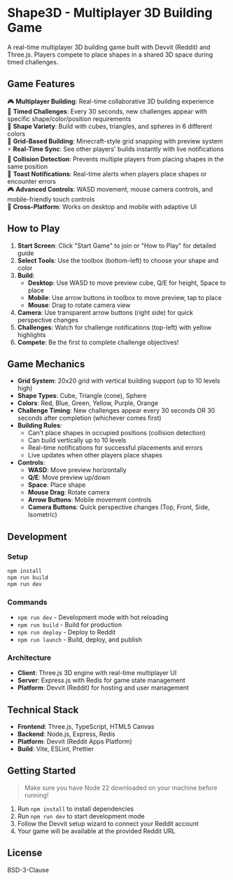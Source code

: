 # Shape3D - Multiplayer 3D Building Game

A real-time multiplayer 3D building game built with Devvit (Reddit) and Three.js. Players compete to place shapes in a shared 3D space during timed challenges.

## Game Features

🎮 **Multiplayer Building**: Real-time collaborative 3D building experience  
🎯 **Timed Challenges**: Every 30 seconds, new challenges appear with specific shape/color/position requirements  
🎨 **Shape Variety**: Build with cubes, triangles, and spheres in 6 different colors  
🔧 **Grid-Based Building**: Minecraft-style grid snapping with preview system  
⚡ **Real-Time Sync**: See other players' builds instantly with live notifications  
🚫 **Collision Detection**: Prevents multiple players from placing shapes in the same position  
🔔 **Toast Notifications**: Real-time alerts when players place shapes or encounter errors  
🎮 **Advanced Controls**: WASD movement, mouse camera controls, and mobile-friendly touch controls  
📱 **Cross-Platform**: Works on desktop and mobile with adaptive UI  

## How to Play

1. **Start Screen**: Click "Start Game" to join or "How to Play" for detailed guide
2. **Select Tools**: Use the toolbox (bottom-left) to choose your shape and color
3. **Build**: 
   - **Desktop**: Use WASD to move preview cube, Q/E for height, Space to place
   - **Mobile**: Use arrow buttons in toolbox to move preview, tap to place
   - **Mouse**: Drag to rotate camera view
4. **Camera**: Use transparent arrow buttons (right side) for quick perspective changes
5. **Challenges**: Watch for challenge notifications (top-left) with yellow highlights
6. **Compete**: Be the first to complete challenge objectives!

## Game Mechanics

- **Grid System**: 20x20 grid with vertical building support (up to 10 levels high)
- **Shape Types**: Cube, Triangle (cone), Sphere  
- **Colors**: Red, Blue, Green, Yellow, Purple, Orange
- **Challenge Timing**: New challenges appear every 30 seconds OR 30 seconds after completion (whichever comes first)
- **Building Rules**: 
  - Can't place shapes in occupied positions (collision detection)
  - Can build vertically up to 10 levels
  - Real-time notifications for successful placements and errors
  - Live updates when other players place shapes
- **Controls**: 
  - **WASD**: Move preview horizontally
  - **Q/E**: Move preview up/down
  - **Space**: Place shape
  - **Mouse Drag**: Rotate camera
  - **Arrow Buttons**: Mobile movement controls
  - **Camera Buttons**: Quick perspective changes (Top, Front, Side, Isometric)

## Development

### Setup
```bash
npm install
npm run build
npm run dev
```

### Commands
- `npm run dev` - Development mode with hot reloading
- `npm run build` - Build for production  
- `npm run deploy` - Deploy to Reddit
- `npm run launch` - Build, deploy, and publish

### Architecture
- **Client**: Three.js 3D engine with real-time multiplayer UI
- **Server**: Express.js with Redis for game state management
- **Platform**: Devvit (Reddit) for hosting and user management

## Technical Stack

- **Frontend**: Three.js, TypeScript, HTML5 Canvas
- **Backend**: Node.js, Express, Redis
- **Platform**: Devvit (Reddit Apps Platform)
- **Build**: Vite, ESLint, Prettier

## Getting Started

> Make sure you have Node 22 downloaded on your machine before running!

1. Run `npm install` to install dependencies
2. Run `npm run dev` to start development mode
3. Follow the Devvit setup wizard to connect your Reddit account
4. Your game will be available at the provided Reddit URL

## License

BSD-3-Clause
